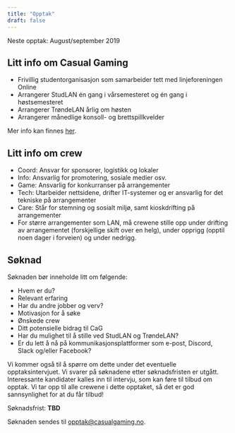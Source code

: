```yaml
---
title: "Opptak"
draft: false
---
```


Neste opptak: August/september 2019

## Litt info om Casual Gaming

- Frivillig studentorganisasjon som samarbeider tett med linjeforeningen Online
- Arrangerer StudLAN én gang i vårsemesteret og én gang i høstsemesteret
- Arrangerer TrøndeLAN årlig om høsten
- Arrangerer månedlige konsoll- og brettspillkvelder

Mer info kan finnes [her](/om/).

## Litt info om crew

- Coord: Ansvar for sponsorer, logistikk og lokaler
- Info: Ansvarlig for promotering, sosiale medier osv.
- Game: Ansvarlig for konkurranser på arrangementer
- Tech: Utarbeider nettsidene, drifter IT-systemer og er ansvarlig for det tekniske på arrangementer
- Care: Står for stemning og sosialt miljø, samt kioskdrifting på arrangementer
- For større arrangementer som LAN, må crewene stille opp under drifting av arrangementet (forskjellige skift over en helg), under opprigg (opptil noen dager i forveien) og under nedrigg.

## Søknad

Søknaden bør inneholde litt om følgende:

- Hvem er du?
- Relevant erfaring
- Har du andre jobber og verv?
- Motivasjon for å søke
- Ønskede crew
- Ditt potensielle bidrag til CaG
- Har du mulighet til å stille ved StudLAN og TrøndeLAN?
- Er du lett å nå på kommunikasjonsplattformer som e-post, Discord, Slack og/eller Facebook?

Vi kommer også til å spørre om dette under det eventuelle opptaksintervjuet. Vi svarer på søknadene etter søknadsfristen er utgått. Interessante kandidater kalles inn til intervju, som kan føre til tilbud om opptak. Vi tar opp til alle crewene i dette opptaket, så det er god sannsynlighet for at du får tilbud!

Søknadsfrist: **TBD**

Søknaden sendes til [opptak@casualgaming.no](mailto:opptak@casualgaming.no).
